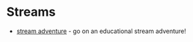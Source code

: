 # Streams

- [stream adventure](https://github.com/workshopper/stream-adventure) - go on an educational stream adventure!
